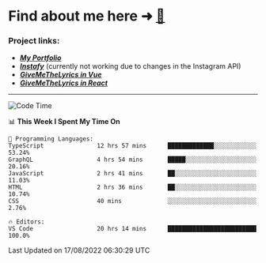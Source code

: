 # Find about me here ➜ [🧑](https://pauabella.dev)

### Project links:
- ***[My Portfolio](https://pauabella.dev)***
- ***[Instafy](https://instafy.me)*** (currently not working due to changes in the Instagram API)
- ***[GiveMeTheLyrics in Vue](https://lyrics.pauabella.dev)***
- ***[GiveMeTheLyrics in React](https://pauabella.dev/GiveMeTheLyrics)***

---
<!--START_SECTION:waka-->
![Code Time](http://img.shields.io/badge/Code%20Time-1%2C077%20hrs%206%20mins-blue)

📊 **This Week I Spent My Time On** 

```text
💬 Programming Languages: 
TypeScript               12 hrs 57 mins      █████████████░░░░░░░░░░░░   53.24% 
GraphQL                  4 hrs 54 mins       █████░░░░░░░░░░░░░░░░░░░░   20.16% 
JavaScript               2 hrs 41 mins       ██░░░░░░░░░░░░░░░░░░░░░░░   11.03% 
HTML                     2 hrs 36 mins       ██░░░░░░░░░░░░░░░░░░░░░░░   10.74% 
CSS                      40 mins             ░░░░░░░░░░░░░░░░░░░░░░░░░   2.76%

🔥 Editors: 
VS Code                  20 hrs 14 mins      █████████████████████████   100.0%

```


 Last Updated on 17/08/2022 06:30:29 UTC
<!--END_SECTION:waka-->
